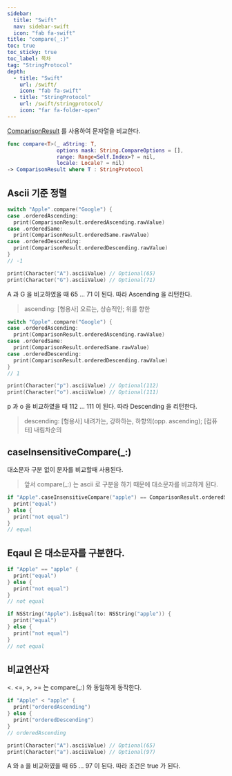 ```yaml
---
sidebar:
  title: "Swift"
  nav: sidebar-swift
  icon: "fab fa-swift"
title: "compare(_:)"
toc: true
toc_sticky: true
toc_label: 목차
tag: "StringProtocol"
depth:
  - title: "Swift"
    url: /swift/
    icon: "fab fa-swift"
  - title: "StringProtocol"
    url: /swift/stringprotocol/
    icon: "far fa-folder-open"
---
```

[<i class="fas fa-link"></i> ComparisonResult](/ios/foundation/objcruntime/comparisonresult/) 를 사용하여 문자열을 비교한다.

```swift
func compare<T>(_ aString: T,
                options mask: String.CompareOptions = [],
                range: Range<Self.Index>? = nil,
                locale: Locale? = nil)
-> ComparisonResult where T : StringProtocol
```

## Ascii 기준 정렬
```swift
switch "Apple".compare("Google") {
case .orderedAscending:
  print(ComparisonResult.orderedAscending.rawValue)
case .orderedSame:
  print(ComparisonResult.orderedSame.rawValue)
case .orderedDescending:
  print(ComparisonResult.orderedDescending.rawValue)
}
// -1
```
```swift
print(Character("A").asciiValue) // Optional(65)
print(Character("G").asciiValue) // Optional(71)
```
A 과 G 을 비교하였을 때 65 ... 71 이 된다. 따라 Ascending 을 리턴한다.
>ascending: [형용사] 오르는, 상승적인; 위를 향한

```swift
switch "Gpple".compare("Google") {
case .orderedAscending:
  print(ComparisonResult.orderedAscending.rawValue)
case .orderedSame:
  print(ComparisonResult.orderedSame.rawValue)
case .orderedDescending:
  print(ComparisonResult.orderedDescending.rawValue)
}
// 1
```
```swift
print(Character("p").asciiValue) // Optional(112)
print(Character("o").asciiValue) // Optional(111)
```
p 과 o 을 비교하였을 때 112 ... 111 이 된다. 따라 Descending 을 리턴한다.
>descending: [형용사] 내려가는, 강하하는, 하향의(opp. ascending); [컴퓨터] 내림차순의

## caseInsensitiveCompare(_:)
대소문자 구분 없이 문자를 비교할때 사용된다.
>앞서 compare(_:) 는 ascii 로 구분을 하기 때문에 대소문자를 비교하게 된다.

```swift
if "Apple".caseInsensitiveCompare("apple") == ComparisonResult.orderedSame {
  print("equal")
} else {
  print("not equal")
}
// equal
```

## Eqaul 은 대소문자를 구분한다.
```swift
if "Apple" == "apple" {
  print("equal")
} else {
  print("not equal")
}
// not equal
```

```swift
if NSString("Apple").isEqual(to: NSString("apple")) {
  print("equal")
} else {
  print("not equal")
}
// not equal
```

## 비교연산자
<. <=, >, >= 는 compare(_:) 와 동일하게 동작한다.
```swift
if "Apple" < "apple" {
  print("orderedAscending")
} else {
  print("orderedDescending")
}
// orderedAscending
```
```swift
print(Character("A").asciiValue) // Optional(65)
print(Character("a").asciiValue) // Optional(97)
```
A 와 a 을 비교하였을 때 65 ... 97 이 된다. 따라 조건은 true 가 된다.
